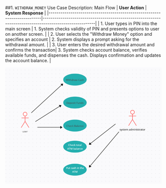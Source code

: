 ##1. `WITHDRAW_MONEY` Use Case Description: Main Flow
| **User Action**                                                          | **System Response**                                                                                    |
|--------------------------------------------------------------------------|--------------------------------------------------------------------------------------------------------|
| 1. User types in PIN into the main screen                                | 1. System checks validity of PIN and presents options to user on another screen.                       |
| 2. User selects the "Withdraw Money" option and specifies an account     | 2. System displays a prompt asking for the withdrawal amount.                                          |
| 3. User enters the desired withdrawal amount and confirms the transaction| 3. System checks account balance, verifies available funds, and dispenses the cash. Displays confirmation and updates the account balance. |

![ATM User Case Diagram](./diagrams/atm_user_case_diagram.png)
